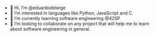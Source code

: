- 👋 Hi, I’m @eduardodelarge
- 👀 I’m interested in languages like Python, JavaScript and C.
- 🌱 I’m currently learning software engineering @42SP
- 💞️ I’m looking to collaborate on any project that will help me to learn about software engineering in general.

<!---
eduardodelarge/eduardodelarge is a ✨ special ✨ repository because its `README.md` (this file) appears on your GitHub profile.
You can click the Preview link to take a look at your changes.
--->
